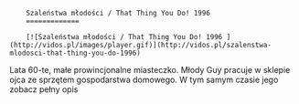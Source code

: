 
        Szaleństwa młodości / That Thing You Do! 1996 
        =============
        
        [![Szaleństwa młodości / That Thing You Do! 1996 ](http://vidos.pl/images/player.gif)](http://vidos.pl/szalenstwa-mlodosci-that-thing-you-do-1996)
        
        
 Lata 60-te, małe prowincjonalne miasteczko. Młody Guy pracuje w sklepie ojca ze sprzętem gospodarstwa domowego. W tym samym czasie jego zobacz pełny opis
    